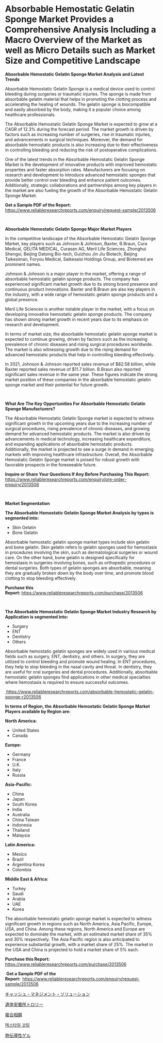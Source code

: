 <p><h1>Absorbable Hemostatic Gelatin Sponge Market Provides a Comprehensive Analysis Including a Macro Overview of the Market as well as Micro Details such as Market Size and Competitive Landscape</h1></p><p><strong>Absorbable Hemostatic Gelatin Sponge Market Analysis and Latest Trends</strong></p>
<p><p>Absorbable Hemostatic Gelatin Sponge is a medical device used to control bleeding during surgeries or traumatic injuries. The sponge is made from absorbable gelatin material that helps in promoting the clotting process and accelerating the healing of wounds. The gelatin sponge is biocompatible and easily absorbed by the body, making it a popular choice among healthcare professionals.</p><p>The Absorbable Hemostatic Gelatin Sponge Market is expected to grow at a CAGR of 12.3% during the forecast period. The market growth is driven by factors such as increasing number of surgeries, rise in traumatic injuries, and advancements in surgical techniques. Moreover, the demand for absorbable hemostatic products is also increasing due to their effectiveness in controlling bleeding and reducing the risk of postoperative complications.</p><p>One of the latest trends in the Absorbable Hemostatic Gelatin Sponge Market is the development of innovative products with improved hemostatic properties and faster absorption rates. Manufacturers are focusing on research and development to introduce advanced hemostatic sponges that provide better control over bleeding and enhance patient outcomes. Additionally, strategic collaborations and partnerships among key players in the market are also fueling the growth of the Absorbable Hemostatic Gelatin Sponge Market.</p></p>
<p><strong>Get a Sample PDF of the Report:&nbsp;</strong> <a href="https://www.reliableresearchreports.com/enquiry/request-sample/2013506">https://www.reliableresearchreports.com/enquiry/request-sample/2013506</a></p>
<p>&nbsp;</p>
<p><strong>Absorbable Hemostatic Gelatin Sponge Major Market Players</strong></p>
<p><p>In the competitive landscape of the Absorbable Hemostatic Gelatin Sponge Market, key players such as Johnson & Johnson, Baxter, B.Braun, Cura Medical, GELITA MEDICAL, Curasan AG, Meril Life Sciences, Zhonghui Shengxi, Beijing Datsing Bio-tech, Guizhou Jin Jiu Biotech, Beijing Taikesiman, Foryou Medical, Saikesaisi Holdings Group, and Biotemed are prominent names.</p><p>Johnson & Johnson is a major player in the market, offering a range of absorbable hemostatic gelatin sponge products. The company has experienced significant market growth due to its strong brand presence and continuous product innovations. Baxter and B.Braun are also key players in the industry, with a wide range of hemostatic gelatin sponge products and a global presence.</p><p>Meril Life Sciences is another notable player in the market, with a focus on developing innovative hemostatic gelatin sponge products. The company has shown strong market growth in recent years due to its emphasis on research and development.</p><p>In terms of market size, the absorbable hemostatic gelatin sponge market is expected to continue growing, driven by factors such as the increasing prevalence of chronic diseases and rising surgical procedures worldwide. The market is also witnessing growth due to the rising demand for advanced hemostatic products that help in controlling bleeding effectively.</p><p>In 2021, Johnson & Johnson reported sales revenue of $82.58 billion, while Baxter reported sales revenue of $11.7 billion. B.Braun also reported significant sales revenue in the same year. These figures indicate the strong market position of these companies in the absorbable hemostatic gelatin sponge market and their potential for future growth.</p></p>
<p>&nbsp;</p>
<p><strong>What Are The Key Opportunities For Absorbable Hemostatic Gelatin Sponge Manufacturers?</strong></p>
<p><p>The Absorbable Hemostatic Gelatin Sponge market is expected to witness significant growth in the upcoming years due to the increasing number of surgical procedures, rising prevalence of chronic diseases, and growing demand for advanced hemostatic products. The market is also driven by advancements in medical technology, increasing healthcare expenditure, and expanding applications of absorbable hemostatic products. Additionally, the market is projected to see a surge in demand in emerging markets with improving healthcare infrastructure. Overall, the Absorbable Hemostatic Gelatin Sponge market is poised for robust growth with favorable prospects in the foreseeable future.</p></p>
<p><strong>Inquire or Share Your Questions If Any Before Purchasing This Report:</strong> <a href="https://www.reliableresearchreports.com/enquiry/pre-order-enquiry/2013506">https://www.reliableresearchreports.com/enquiry/pre-order-enquiry/2013506</a></p>
<p>&nbsp;</p>
<p><strong>Market Segmentation</strong></p>
<p><strong>The Absorbable Hemostatic Gelatin Sponge Market Analysis by types is segmented into:</strong></p>
<p><ul><li>Skin Gelatin</li><li>Bone Gelatin</li></ul></p>
<p><p>Absorbable hemostatic gelatin sponge market types include skin gelatin and bone gelatin. Skin gelatin refers to gelatin sponges used for hemostasis in procedures involving the skin, such as dermatological surgeries or wound care. On the other hand, bone gelatin is designed specifically for hemostasis in surgeries involving bones, such as orthopedic procedures or dental surgeries. Both types of gelatin sponges are absorbable, meaning they are gradually broken down by the body over time, and promote blood clotting to stop bleeding effectively.</p></p>
<p><strong>Purchase this Report:&nbsp;</strong><a href="https://www.reliableresearchreports.com/purchase/2013506">https://www.reliableresearchreports.com/purchase/2013506</a></p>
<p>&nbsp;</p>
<p><strong>The Absorbable Hemostatic Gelatin Sponge Market Industry Research by Application is segmented into:</strong></p>
<p><ul><li>Surgery</li><li>ENT</li><li>Dentistry</li><li>Others</li></ul></p>
<p><p>Absorbable hemostatic gelatin sponges are widely used in various medical fields such as surgery, ENT, dentistry, and others. In surgery, they are utilized to control bleeding and promote wound healing. In ENT procedures, they help to stop bleeding in the nasal cavity and throat. In dentistry, they are useful for oral surgeries and dental procedures. Additionally, absorbable hemostatic gelatin sponges find applications in other medical specialties where hemostasis is required to ensure successful outcomes.</p></p>
<p><a href="https://www.reliableresearchreports.com/absorbable-hemostatic-gelatin-sponge-r2013506">&nbsp;https://www.reliableresearchreports.com/absorbable-hemostatic-gelatin-sponge-r2013506</a></p>
<p><strong>In terms of Region, the Absorbable Hemostatic Gelatin Sponge Market Players available by Region are:</strong></p>
<p>
    <p> <strong> North America: </strong>
        <ul>
            <li>United States</li>
            <li>Canada</li>
        </ul>
        </p> 
    <p> <strong> Europe: </strong>
        <ul>
            <li>Germany</li>
            <li>France</li>
            <li>U.K.</li>
            <li>Italy</li>
            <li>Russia</li>
        </ul>
        </p> 
    <p> <strong> Asia-Pacific: </strong>
        <ul>
            <li>China</li>
            <li>Japan</li>
            <li>South Korea</li>
            <li>India</li>
            <li>Australia</li>
            <li>China Taiwan</li>
            <li>Indonesia</li>
            <li>Thailand</li>
            <li>Malaysia</li>
        </ul>
        </p> 
    <p> <strong> Latin America: </strong>
        <ul>
            <li>Mexico</li>
            <li>Brazil</li>
            <li>Argentina Korea</li>
            <li>Colombia</li>
        </ul>
        </p> 
    <p> <strong> Middle East & Africa: </strong>
        <ul>
            <li>Turkey</li>
            <li>Saudi</li>
            <li>Arabia</li>
            <li>UAE</li>
            <li>Korea</li>
        </ul>
    </p>
    </p>
<p><p>The absorbable hemostatic gelatin sponge market is expected to witness significant growth in regions such as North America, Asia Pacific, Europe, USA, and China. Among these regions, North America and Europe are expected to dominate the market, with an estimated market share of 35% and 30% respectively. The Asia Pacific region is also anticipated to experience substantial growth, with a market share of 25%. The market in the USA and China is projected to hold a market share of 5% each.</p></p>
<p><strong>Purchase this Report: </strong><a href="https://www.reliableresearchreports.com/purchase/2013506">https://www.reliableresearchreports.com/purchase/2013506</a></p>
<p>&nbsp;<strong>Get a Sample PDF of the Report:&nbsp;&nbsp;</strong><a href="https://www.reliableresearchreports.com/enquiry/request-sample/2013506">https://www.reliableresearchreports.com/enquiry/request-sample/2013506</a></p>
<p><strong></strong></p>
<p><p><a href="https://medium.com/@abdulkoss2015/2024%E5%B9%B4%E3%81%8B%E3%82%892031%E5%B9%B4%E3%81%BE%E3%81%A7%E3%81%AE%E5%B8%82%E5%A0%B4%E5%88%86%E6%9E%90%E3%81%8A%E3%82%88%E3%81%B3%E3%82%B5%E3%82%A4%E3%82%BA%E3%81%AE%E4%BA%88%E6%B8%AC%E3%82%92%E8%A1%8C%E3%81%A3%E3%81%9F%E3%82%AD%E3%83%A3%E3%83%83%E3%82%B7%E3%83%A5-%E3%83%9E%E3%83%8D%E3%82%B8%E3%83%A1%E3%83%B3%E3%83%88-%E3%82%BD%E3%83%AA%E3%83%A5%E3%83%BC%E3%82%B7%E3%83%A7%E3%83%B3%E5%B8%82%E5%A0%B4-3c4aae9a3707">キャッシュ・マネジメント・ソリューション</a></p><p><a href="https://medium.com/@camerondowd204/%E9%9C%8A%E6%9F%A9%E8%BB%8A%E5%B8%82%E5%A0%B4%E3%83%AC%E3%83%9D%E3%83%BC%E3%83%88%E3%81%AF-%E3%81%93%E3%81%AE%E5%B8%82%E5%A0%B4%E3%81%AE%E6%9C%80%E6%96%B0%E3%83%88%E3%83%AC%E3%83%B3%E3%83%89%E3%81%A8%E6%88%90%E9%95%B7%E6%A9%9F%E4%BC%9A%E3%82%92%E6%98%8E%E3%82%89%E3%81%8B%E3%81%AB%E3%81%97%E3%81%A6%E3%81%84%E3%81%BE%E3%81%99-0769e5779bef">遺体安置所トロリー</a></p><p><a href="https://github.com/tanyaali3/Market-Research-Report-List-1/blob/main/724912750583.md">複合相鋼</a></p><p><a href="https://medium.com/@jaceykeebler/%ED%85%8D%EC%8A%A4%ED%83%80%EC%9D%BC-%EC%BD%94%ED%8C%85-%EC%8B%9C%EC%9E%A5-%EC%A7%80%ED%91%9C-%ED%95%B4%EB%8F%85-%EC%8B%9C%EC%9E%A5-%EC%A0%90%EC%9C%A0%EC%9C%A8-%ED%8A%B8%EB%A0%8C%EB%93%9C-%EB%B0%8F-%EC%84%B1%EC%9E%A5-%EC%96%91%EC%8B%9D-c986f3fe4282">텍스타일 코팅</a></p><p><a href="https://github.com/DwightHuels1/Market-Research-Report-List-1/blob/main/507701650584.md">熱伝導性ゲル</a></p></p>